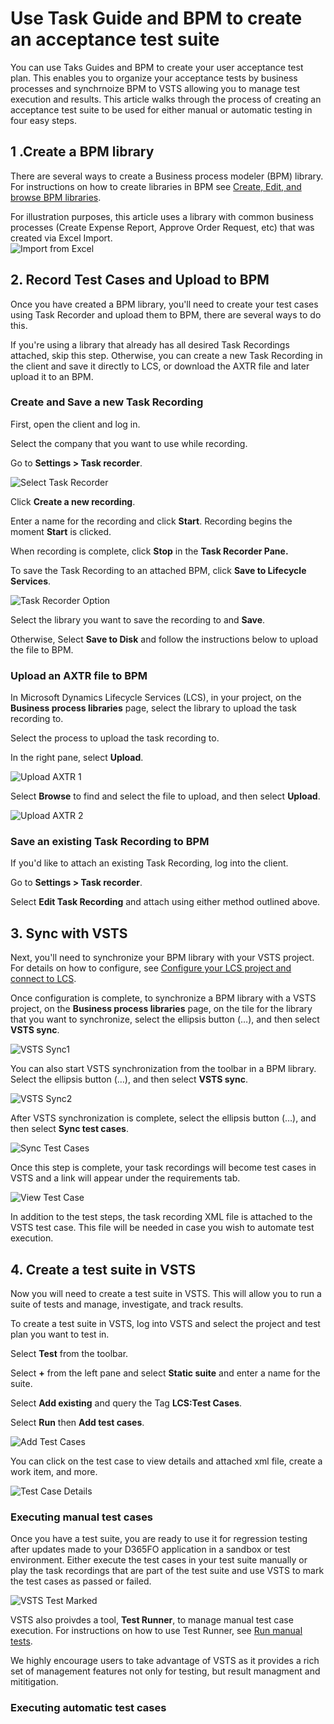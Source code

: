 # Use Task Guide and BPM to create an acceptance test suite

You can use Taks Guides and BPM to create your user acceptance test plan. This enables you to organize your acceptance tests by business processes and synchrnoize BPM to VSTS allowing you to manage test execution and results. This article walks through the process of creating an acceptance test suite to be used for either manual or automatic testing in four easy steps.

## 1 .Create a BPM library

There are several ways to create a Business process modeler (BPM) library. For instructions on how to create libraries in BPM see [Create, Edit, and browse BPM libraries](https://docs.microsoft.com/en-us/dynamics365/unified-operations/dev-itpro/lifecycle-services/creating-editing-browsing).

For illustration purposes, this article uses a library with common business processes (Create Expense Report, Approve Order Request, etc) that was created via Excel Import.  
![Import from Excel](Linke "Import from Excel")

## 2. Record Test Cases and Upload to BPM 

Once you have created a BPM library, you'll need to create your test cases using Task Recorder and upload them to BPM, there are several ways to do this. 

If you're using a library that already has all desired Task Recordings attached, skip this step. Otherwise, you can create a new Task Recording in the client and save it directly to LCS, or download the AXTR file and later upload it to an BPM. 

###  Create and Save a new Task Recording 
First, open the client and log in. 

Select the company that you want to use while recording.

Go to **Settings &gt; Task recorder**.

![Select Task Recorder](LINK "Select Task Recorder")

Click **Create a new recording**.

Enter a name for the recording and click **Start**. Recording begins the moment **Start** is clicked.

When recording is complete, click **Stop** in the **Task Recorder Pane.**

To save the Task Recording to an attached BPM, click **Save to Lifecycle Services**.

![Task Recorder Option](LINK "Task Recorder Options")

Select the library you want to save the recording to and **Save**.

Otherwise, Select **Save to Disk** and follow the instructions below to upload the file to BPM.


### Upload an AXTR file to BPM 

In Microsoft Dynamics Lifecycle Services (LCS), in your project, on the **Business process libraries** page, select the library to upload the task recording to.

Select the process to upload the task recording to.

In the right pane, select **Upload**. 

![Upload AXTR 1](LINK "Upload AXTR 1")

Select **Browse** to find and select the file to upload, and then select **Upload**.

![Upload AXTR 2](LINK "Upload AXTR 2")

### Save an existing Task Recording to BPM

If you'd like to attach an existing Task Recording, log into the client.

Go to **Settings &gt; Task recorder**.

Select **Edit Task Recording** and attach using either method outlined above.


## 3. Sync with VSTS   

Next, you'll need to synchronize your BPM library with your VSTS project. For details on how to configure, see [Configure your LCS project and connect to LCS](https://docs.microsoft.com/en-us/dynamics365/unified-operations/dev-itpro/lifecycle-services/synchronize-bpm-vsts#configure-your-lcs-project-to-connect-to-vsts). 

Once configuration is complete, to synchronize a BPM library with a VSTS project, on the **Business process libraries** page, on the tile for the library that you want to synchronize, select the ellipsis button (…), and then select **VSTS sync**.

![VSTS Sync1](LINK "VSTS Sync1")

You can also start VSTS synchronization from the toolbar in a BPM library. Select the ellipsis button (…), and then select **VSTS sync**.

![VSTS Sync2](LINK "VSTS Sync2")

After VSTS synchronization is complete, select the ellipsis button (…), and then select **Sync test cases**.

![Sync Test Cases](LINK "Syc Test Cases")

Once this step is complete, your task recordings will become test cases in VSTS and a link will appear under the requirements tab. 

![View Test Case](LINK "View Test Case")


In addition to the test steps, the task recording XML file is attached to the VSTS test case. This file will be needed in case you wish to automate test execution. 

## 4. Create a test suite in VSTS

Now you will need to create a test suite in VSTS. This will allow you to run a suite of tests and manage, investigate, and track results. 

To create a test suite in VSTS, log into VSTS and select the project and test plan you want to test in. 

Select **Test** from the toolbar.

Select **+** from the left pane and select **Static suite** and enter a name for the suite.

Select **Add existing** and query the Tag **LCS:Test Cases**.

Select **Run** then **Add test cases**.

![Add Test Cases](LINK "Add Test Cases")
 
You can click on the test case to view details and attached xml file, create a work item, and more.   

![Test Case Details](LINK "Test Case Details")


### Executing manual test cases

Once you have a test suite, you are ready to use it for regression testing after updates made to your D365FO application in a sandbox or test environment. Either execute the test cases in your test suite manually or play the task recordings that are part of the test suite and use VSTS to mark the test cases as passed or failed.

![VSTS Test Marked](LINK "VSTS Test Marked")

VSTS also proivdes a tool, **Test Runner**, to manage manual test case execution. For instructions on how to use Test Runner, see [Run manual tests](https://docs.microsoft.com/en-us/vsts/manual-test/getting-started/run-manual-tests).

We highly encourage users to take advantage of VSTS as it provides a rich set of management features not only for testing, but result managment and mititigation.

### Executing automatic test cases


